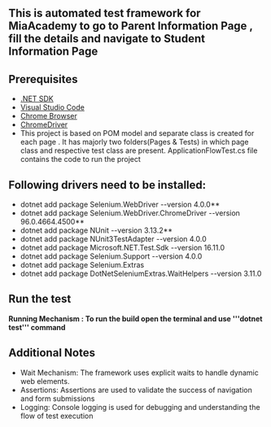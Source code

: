 ## This is automated test framework for MiaAcademy to go to Parent Information Page , fill the details and navigate to Student Information Page
## Prerequisites

- [.NET SDK](https://dotnet.microsoft.com/download)
- [Visual Studio Code](https://visualstudio.microsoft.com/downloads/)
- [Chrome Browser](https://www.google.com/chrome/)
- [ChromeDriver](https://sites.google.com/a/chromium.org/chromedriver/)
- This project is based on POM model and separate class is created for each page . It has majorly two folders(Pages & Tests) in which page class and respective test class are present.
ApplicationFlowTest.cs file contains the code to run the project

## Following drivers need to be installed:

- dotnet add package Selenium.WebDriver --version 4.0.0**
- dotnet add package Selenium.WebDriver.ChromeDriver --version 96.0.4664.4500**
- dotnet add package NUnit --version 3.13.2**
- dotnet add package NUnit3TestAdapter --version 4.0.0
- dotnet add package Microsoft.NET.Test.Sdk --version 16.11.0
- dotnet add package Selenium.Support --version 4.0.0
- dotnet add package Selenium.Extras
- dotnet add package DotNetSeleniumExtras.WaitHelpers --version 3.11.0

## Run the test
**Running Mechanism : To run the build open the terminal and use '''dotnet test''' command**
## Additional Notes
- Wait Mechanism: The framework uses explicit waits to handle dynamic web elements.
- Assertions: Assertions are used to validate the success of navigation and form submissions
- Logging: Console logging is used for debugging and understanding the flow of test execution
